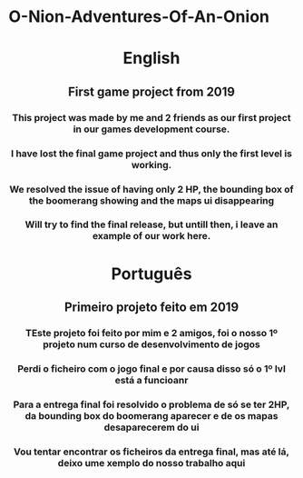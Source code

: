 # O-Nion-Adventures-Of-An-Onion

<header>
 <h1>English</h1>

  <h2> First game project from 2019</h2>

   <h3>This project was made by me and 2 friends as our first project in our games development course. </h3>
   <h3>I have lost the final game project and thus only the first level is working.</h3>
   <h3>We resolved the issue of having only 2 HP, the bounding box of the boomerang showing and the maps ui disappearing</h3>
   <h3>Will try to find the final release, but untill then, i leave an example of our work here.</h3>

<h1>Português</h1>

  <h2> Primeiro projeto feito em 2019</h2>

   <h3>TEste projeto foi feito por mim e 2 amigos, foi o nosso 1º projeto num curso de desenvolvimento de jogos </h3>
   <h3>Perdi o ficheiro com o jogo final e por causa disso só o 1º lvl está a funcioanr</h3>
   <h3>Para a entrega final foi resolvido o problema de só se ter 2HP, da bounding box do boomerang aparecer e de os mapas desaparecerem do ui</h3>
   <h3>Vou tentar encontrar os ficheiros da entrega final, mas até lá, deixo ume xemplo do nosso trabalho aqui</h3>

</header>
